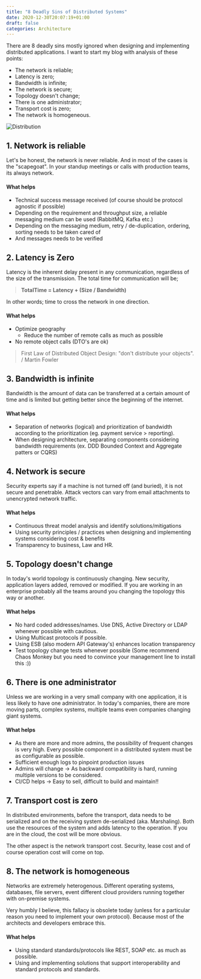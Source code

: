```yaml
---
title: "8 Deadly Sins of Distributed Systems"
date: 2020-12-30T20:07:19+01:00
draft: false
categories: Architecture
---
```


There are 8 deadly sins mostly ignored when designing and implementing distributed applications. I want to start my blog with analysis of these points:

- The network is reliable;
- Latency is zero;
- Bandwidth is infinite;
- The network is secure;
- Topology doesn't change;
- There is one administrator;
- Transport cost is zero;
- The network is homogeneous.

![Distribution](../../fallacies.jpg)

## 1. Network is reliable

Let's be honest, the network is never reliable. And in most of the cases is the "scapegoat". In your standup meetings or calls with production teams, its always network. 

#### What helps 
- Technical success message received (of course should be protocol agnostic if possible)
- Depending on the requirement and throughput size, a reliable messaging medium can be used (RabbitMQ, Kafka etc.)
- Depending on the messaging medium, retry / de-duplication, ordering, sorting needs to be taken cared of
- And messages needs to be verified 

## 2. Latency is Zero

Latency is the inherent delay present in any communication, regardless of the size of the transmission. The total time for communication will be;

> **TotalTime = Latency + (Size / Bandwidth)**

In other words; time to cross the network in one direction. 

#### What helps 
- Optimize geography 
    - Reduce the number of remote calls as much as possible
- No remote object calls (DTO's are ok)

> First Law of Distributed Object Design: "don't distribute your objects". / Martin Fowler


## 3. Bandwidth is infinite

Bandwidth is the amount of data can be transferred at a certain amount of time and is limited but getting better since the beginning of the internet. 

#### What helps 
- Separation of networks (logical) and prioritization of bandwidth according to the prioritization (eg. payment service > reporting).
- When designing architecture, separating components considering bandwidth requirements (ex. DDD Bounded Context and Aggregate patters or CQRS)

## 4. Network is secure

Security experts say if a machine is not turned off (and buried), it is not secure and penetrable. Attack vectors can vary from email attachments to unencrypted network traffic.


#### What helps 
- Continuous threat model analysis and identify solutions/mitigations
- Using security principles / practices when designing and implementing systems considering cost & benefits
- Transparency to business, Law and HR. 


## 5. Topology doesn't change

In today's world topology is continuously changing. New security, application layers added, removed or modified. If you are working in an enterprise probably all the teams around you changing the topology this way or another. 

#### What helps 
- No hard coded addresses/names. Use DNS, Active Directory or LDAP whenever possible with cautious. 
- Using Multicast protocols if possible.
- Using ESB (also modern API Gateway's) enhances location transparency
- Test topology change tests whenever possible (Some recommend Chaos Monkey but you need to convince your management line to install this :))


## 6. There is one administrator

Unless we are working in a very small company with one application, it is less likely to have one administrator. In today's companies, there are more moving parts, complex systems, multiple teams even companies changing giant systems. 


#### What helps 
- As there are more and more admins, the possibility of frequent changes is very high. Every possible component in a distributed system must be as configurable as possible. 
- Sufficient enough logs to pinpoint production issues 
- Admins will change -> As backward compatibility is hard, running multiple versions to be considered.
-  CI/CD helps -> Easy to sell, difficult to build and maintain!! 

## 7. Transport cost is zero

In distributed environments, before the transport, data needs to be serialized and on the receiving system de-serialized (aka. Marshaling). Both use the resources of the system and adds latency to the operation. If you are in the cloud, the cost will be more obvious. 

The other aspect is the network transport cost. Security, lease cost and of course operation cost will come on top. 

## 8. The network is homogeneous

Networks are extremely heterogenous. Different operating systems, databases, file servers, event different cloud providers running together with on-premise systems.  

Very humbly I believe, this fallacy is obsolete today (unless for a particular reason you need to implement your own protocol). Because most of the architects and developers embrace this. 

#### What helps 

- Using standard standards/protocols like REST, SOAP etc. as much as possible.
- Using and implementing solutions that support interoperability and standard protocols and standards.

